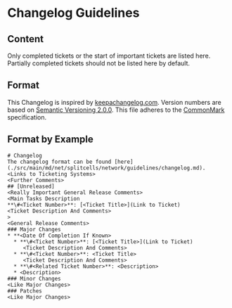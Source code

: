 # Changelog Guidelines
## Content
Only completed tickets or the start of important tickets are listed here.
Partially completed tickets should not be listed here by default.
## Format
This Changelog is inspired by [keepachangelog.com](https://keepachangelog.com/en/1.0.0/).
Version numbers are based on [Semantic Versioning 2.0.0](https://semver.org/spec/v2.0.0.html).
This file adheres to the [CommonMark](https://spec.commonmark.org/0.29) specification.
## Format by Example
```
# Changelog
The changelog format can be found [here](./src/main/md/net/splitcells/network/guidelines/changelog.md).
<Links to Ticketing Systems>
<Further Comments>
## [Unreleased]
<Really Important General Release Comments>
<Main Tasks Description
**\#<Ticket Number>**: [<Ticket Title>](Link to Ticket)
<Ticket Description And Comments>
>
<General Release Comments>
### Major Changes
* **<Date Of Completion If Known>
  * **\#<Ticket Number>**: [<Ticket Title>](Link to Ticket)
     <Ticket Description And Comments>
  * **\#<Ticket Number>**: <Ticket Title>
     <Ticket Description And Comments>
  * **\#<Related Ticket Number>**: <Description>
  * <Description>
### Minor Changes
<Like Major Changes>
### Patches
<Like Major Changes>
```